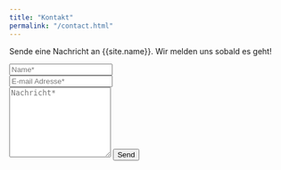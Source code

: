 ```yaml
---
title: "Kontakt"
permalink: "/contact.html"
---
```


<form action="https://formspree.io/f/mgedaald" method="POST">    
<p class="mb-4">Sende eine Nachricht an {{site.name}}. Wir melden uns sobald es geht!</p>
<div class="form-group row">
<div class="col-md-6">
<input class="form-control" type="text" name="name" placeholder="Name*" required>
</div>
<div class="col-md-6">
<input class="form-control" type="email" name="_replyto" placeholder="E-mail Adresse*" required>
</div>
</div>
<textarea rows="8" class="form-control mb-3" name="message" placeholder="Nachricht*" required></textarea>    
<input class="btn btn-success" type="submit" value="Send">
</form>
